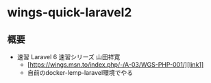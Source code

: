 # wings-quick-laravel2

## 概要
- 速習 Laravel 6 速習シリーズ 山田祥寛
  - [https://wings.msn.to/index.php/-/A-03/WGS-PHP-001/][link1]
  - 自前のdocker-lemp-laravel環境でやる


[link1]:https://wings.msn.to/index.php/-/A-03/WGS-PHP-001/